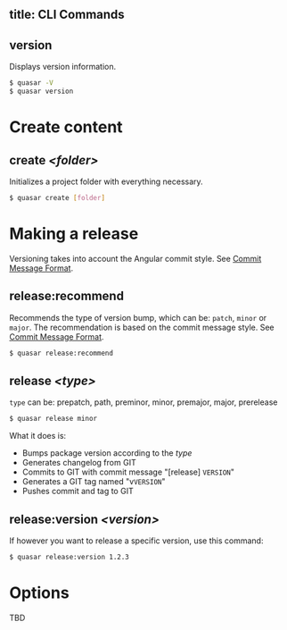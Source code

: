 title: CLI Commands
---
## version
Displays version information.
``` bash
$ quasar -V
$ quasar version
```



# Create content

## create *&lt;folder&gt;*
Initializes a project folder with everything necessary.
``` bash
$ quasar create [folder]
```



# Making a release
Versioning takes into account the Angular commit style.
See [Commit Message Format](commit-message-format.html).


## release:recommend
Recommends the type of version bump, which can be: `patch`, `minor` or `major`.
The recommendation is based on the commit message style. See [Commit Message Format](commit-message-format.html).
``` bash
$ quasar release:recommend
```



## release *&lt;type&gt;*
`type` can be: prepatch, path, preminor, minor, premajor, major, prerelease
``` bash
$ quasar release minor
```

What it does is:
* Bumps package version according to the *type*
* Generates changelog from GIT
* Commits to GIT with commit message "[release] `VERSION`"
* Generates a GIT tag named "v`VERSION`"
* Pushes commit and tag to GIT



## release:version *&lt;version&gt;*
If however you want to release a specific version, use this command:
``` bash
$ quasar release:version 1.2.3
```

# Options
TBD
